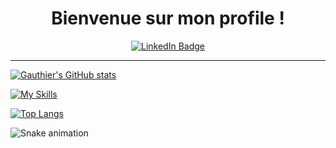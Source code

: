 <div id="header" align="center">
  <h1>Bienvenue sur mon profile !</h1>
</div>
<div id="header" align="center">
  <a href="https://www.linkedin.com/in/gauthier-joly/">
    <img src="https://img.shields.io/badge/LinkedIn-blue?style=for-the-badge&logo=linkedin&logoColor=white" alt="LinkedIn Badge"/>
  </a>
</div>
<div id="header" align="center">
  <img src="https://komarev.com/ghpvc/?username=GauthierJoly&style=flat-square&color=blue" alt=""/>
</div>

---

[![Gauthier's GitHub stats](https://github-readme-stats.vercel.app/api?username=GauthierJoly&show_icons=true&theme=radical)](https://github.com/GauthierJoly)

[![My Skills](https://skillicons.dev/icons?i=js,ts,lua,cs,rust,vue,linux,vscode)](https://skillicons.dev)

[![Top Langs](https://github-readme-stats.vercel.app/api/top-langs/?username=GauthierJoly&layout=compact&show_icons=true&theme=radical)](https://github.com/GauthierEstJoly)

![Snake animation](https://github.com/thepiyushmalhotra/thepiyushmalhotra/blob/output/github-contribution-grid-snake.svg)

